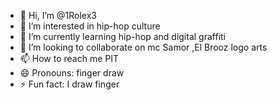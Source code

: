- 👋 Hi, I’m @1Rolex3
- 👀 I’m interested in hip-hop culture
- 🌱 I’m currently learning hip-hop and digital graffiti
- 💞️ I’m looking to collaborate on mc Samor ,El Brooz logo arts
- 📫 How to reach me PIT
- 😄 Pronouns: finger draw
- ⚡ Fun fact: I draw finger 

<!---
1Rolex3/1Rolex3 is a ✨ special ✨ repository because its `README.md` (this file) appears on your GitHub profile.
You can click the Preview link to take a look at your changes.
--->
